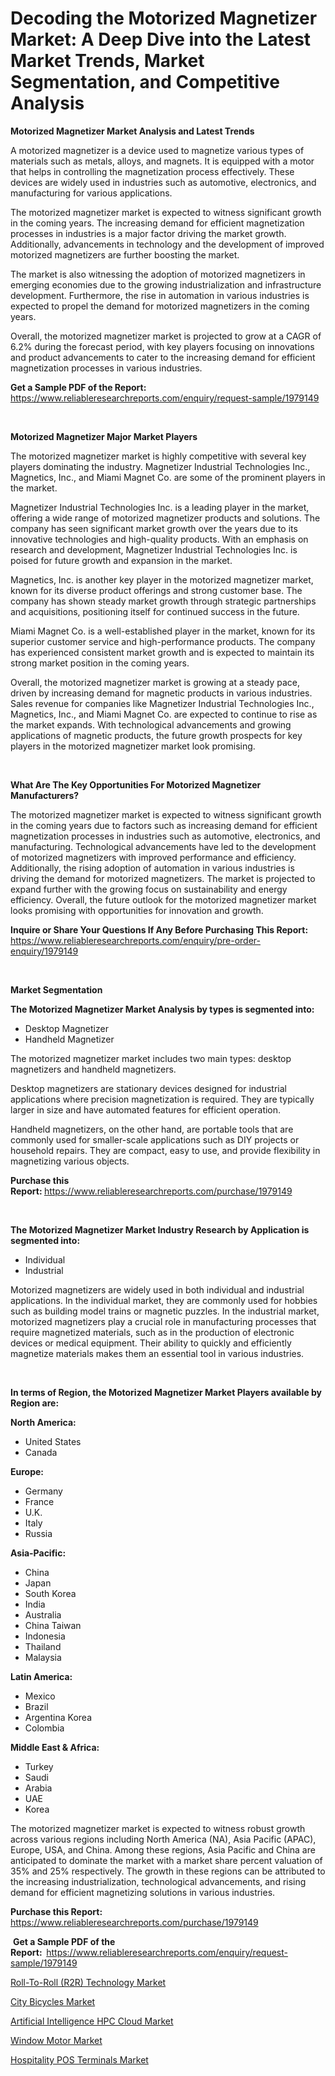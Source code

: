 <p><h1>Decoding the Motorized Magnetizer Market: A Deep Dive into the Latest Market Trends, Market Segmentation, and Competitive Analysis</h1></p><p><strong>Motorized Magnetizer Market Analysis and Latest Trends</strong></p>
<p><p>A motorized magnetizer is a device used to magnetize various types of materials such as metals, alloys, and magnets. It is equipped with a motor that helps in controlling the magnetization process effectively. These devices are widely used in industries such as automotive, electronics, and manufacturing for various applications.</p><p>The motorized magnetizer market is expected to witness significant growth in the coming years. The increasing demand for efficient magnetization processes in industries is a major factor driving the market growth. Additionally, advancements in technology and the development of improved motorized magnetizers are further boosting the market.</p><p>The market is also witnessing the adoption of motorized magnetizers in emerging economies due to the growing industrialization and infrastructure development. Furthermore, the rise in automation in various industries is expected to propel the demand for motorized magnetizers in the coming years.</p><p>Overall, the motorized magnetizer market is projected to grow at a CAGR of 6.2% during the forecast period, with key players focusing on innovations and product advancements to cater to the increasing demand for efficient magnetization processes in various industries.</p></p>
<p><strong>Get a Sample PDF of the Report:&nbsp;</strong> <a href="https://www.reliableresearchreports.com/enquiry/request-sample/1979149">https://www.reliableresearchreports.com/enquiry/request-sample/1979149</a></p>
<p>&nbsp;</p>
<p><strong>Motorized Magnetizer Major Market Players</strong></p>
<p><p>The motorized magnetizer market is highly competitive with several key players dominating the industry. Magnetizer Industrial Technologies Inc., Magnetics, Inc., and Miami Magnet Co. are some of the prominent players in the market. </p><p>Magnetizer Industrial Technologies Inc. is a leading player in the market, offering a wide range of motorized magnetizer products and solutions. The company has seen significant market growth over the years due to its innovative technologies and high-quality products. With an emphasis on research and development, Magnetizer Industrial Technologies Inc. is poised for future growth and expansion in the market.</p><p>Magnetics, Inc. is another key player in the motorized magnetizer market, known for its diverse product offerings and strong customer base. The company has shown steady market growth through strategic partnerships and acquisitions, positioning itself for continued success in the future.</p><p>Miami Magnet Co. is a well-established player in the market, known for its superior customer service and high-performance products. The company has experienced consistent market growth and is expected to maintain its strong market position in the coming years.</p><p>Overall, the motorized magnetizer market is growing at a steady pace, driven by increasing demand for magnetic products in various industries. Sales revenue for companies like Magnetizer Industrial Technologies Inc., Magnetics, Inc., and Miami Magnet Co. are expected to continue to rise as the market expands. With technological advancements and growing applications of magnetic products, the future growth prospects for key players in the motorized magnetizer market look promising.</p></p>
<p>&nbsp;</p>
<p><strong>What Are The Key Opportunities For Motorized Magnetizer Manufacturers?</strong></p>
<p><p>The motorized magnetizer market is expected to witness significant growth in the coming years due to factors such as increasing demand for efficient magnetization processes in industries such as automotive, electronics, and manufacturing. Technological advancements have led to the development of motorized magnetizers with improved performance and efficiency. Additionally, the rising adoption of automation in various industries is driving the demand for motorized magnetizers. The market is projected to expand further with the growing focus on sustainability and energy efficiency. Overall, the future outlook for the motorized magnetizer market looks promising with opportunities for innovation and growth.</p></p>
<p><strong>Inquire or Share Your Questions If Any Before Purchasing This Report:</strong> <a href="https://www.reliableresearchreports.com/enquiry/pre-order-enquiry/1979149">https://www.reliableresearchreports.com/enquiry/pre-order-enquiry/1979149</a></p>
<p>&nbsp;</p>
<p><strong>Market Segmentation</strong></p>
<p><strong>The Motorized Magnetizer Market Analysis by types is segmented into:</strong></p>
<p><ul><li>Desktop Magnetizer</li><li>Handheld Magnetizer</li></ul></p>
<p><p>The motorized magnetizer market includes two main types: desktop magnetizers and handheld magnetizers. </p><p>Desktop magnetizers are stationary devices designed for industrial applications where precision magnetization is required. They are typically larger in size and have automated features for efficient operation.</p><p>Handheld magnetizers, on the other hand, are portable tools that are commonly used for smaller-scale applications such as DIY projects or household repairs. They are compact, easy to use, and provide flexibility in magnetizing various objects.</p></p>
<p><strong>Purchase this Report:&nbsp;</strong><a href="https://www.reliableresearchreports.com/purchase/1979149">https://www.reliableresearchreports.com/purchase/1979149</a></p>
<p>&nbsp;</p>
<p><strong>The Motorized Magnetizer Market Industry Research by Application is segmented into:</strong></p>
<p><ul><li>Individual</li><li>Industrial</li></ul></p>
<p><p>Motorized magnetizers are widely used in both individual and industrial applications. In the individual market, they are commonly used for hobbies such as building model trains or magnetic puzzles. In the industrial market, motorized magnetizers play a crucial role in manufacturing processes that require magnetized materials, such as in the production of electronic devices or medical equipment. Their ability to quickly and efficiently magnetize materials makes them an essential tool in various industries.</p></p>
<p>&nbsp;</p>
<p><strong>In terms of Region, the Motorized Magnetizer Market Players available by Region are:</strong></p>
<p>
    <p> <strong> North America: </strong>
        <ul>
            <li>United States</li>
            <li>Canada</li>
        </ul>
        </p> 
    <p> <strong> Europe: </strong>
        <ul>
            <li>Germany</li>
            <li>France</li>
            <li>U.K.</li>
            <li>Italy</li>
            <li>Russia</li>
        </ul>
        </p> 
    <p> <strong> Asia-Pacific: </strong>
        <ul>
            <li>China</li>
            <li>Japan</li>
            <li>South Korea</li>
            <li>India</li>
            <li>Australia</li>
            <li>China Taiwan</li>
            <li>Indonesia</li>
            <li>Thailand</li>
            <li>Malaysia</li>
        </ul>
        </p> 
    <p> <strong> Latin America: </strong>
        <ul>
            <li>Mexico</li>
            <li>Brazil</li>
            <li>Argentina Korea</li>
            <li>Colombia</li>
        </ul>
        </p> 
    <p> <strong> Middle East & Africa: </strong>
        <ul>
            <li>Turkey</li>
            <li>Saudi</li>
            <li>Arabia</li>
            <li>UAE</li>
            <li>Korea</li>
        </ul>
    </p>
    </p>
<p><p>The motorized magnetizer market is expected to witness robust growth across various regions including North America (NA), Asia Pacific (APAC), Europe, USA, and China. Among these regions, Asia Pacific and China are anticipated to dominate the market with a market share percent valuation of 35% and 25% respectively. The growth in these regions can be attributed to the increasing industrialization, technological advancements, and rising demand for efficient magnetizing solutions in various industries.</p></p>
<p><strong>Purchase this Report: </strong><a href="https://www.reliableresearchreports.com/purchase/1979149">https://www.reliableresearchreports.com/purchase/1979149</a></p>
<p>&nbsp;<strong>Get a Sample PDF of the Report:&nbsp;&nbsp;</strong><a href="https://www.reliableresearchreports.com/enquiry/request-sample/1979149">https://www.reliableresearchreports.com/enquiry/request-sample/1979149</a></p>
<p><strong></strong></p>
<p><p><a href="https://eight-handstand-8fb.notion.site/Roll-To-Roll-R2R-Technology-Market-Size-Market-Trends-and-Growth-Outlook-forecasted-for-period-f-16b1dc151dd442f5b21fe393f10d7d38">Roll-To-Roll (R2R) Technology Market</a></p><p><a href="https://view.publitas.com/reportprime-1/city-bicycles-market-centers-on-aspects-such-as-market-growth-market-share-market-opportunity-and-projected-forecasts-spanning-from-2024-to-2031/">City Bicycles Market</a></p><p><a href="https://github.com/dx0328/Market-Research-Report-List-1/blob/main/artificial-intelligence-hpc-cloud-market.md">Artificial Intelligence HPC Cloud Market</a></p><p><a href="https://view.publitas.com/reportprime-1/window-motor-market-share-market-new-trends-analysis-report-by-type-by-application-by-end-use-by-region-and-segment-forecasts-2024-2031/">Window Motor Market</a></p><p><a href="https://skillful-vermicelli-b89.notion.site/Hospitality-POS-Terminals-Market-Research-Report-Reveals-The-Latest-Trends-And-Opportunities-of-this-fde1bdd1c0ec469ca60a98c12185b2f4">Hospitality POS Terminals Market</a></p></p>